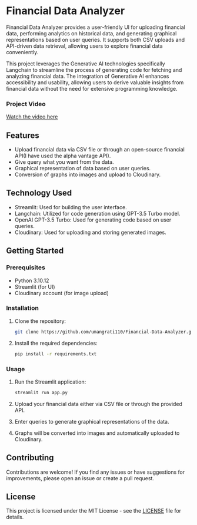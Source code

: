 # Financial Data Analyzer

Financial Data Analyzer provides a user-friendly UI for uploading financial data, performing analytics on historical data, and generating graphical representations based on user queries. It supports both CSV uploads and API-driven data retrieval, allowing users to explore financial data conveniently.

This project leverages the Generative AI technologies specifically Langchain to streamline the process of generating code for fetching and analyzing financial data. The integration of Generative AI enhances accessibility and usability, allowing users to derive valuable insights from financial data without the need for extensive programming knowledge.

### Project Video 
[Watch the video here](https://www.loom.com/share/c2068460e2cc4a0cb2d53d2ed3d74242?sid=c5356841-c47b-40c3-9909-60c84a26daa7)

## Features

- Upload financial data via CSV file or through an open-source financial API(I have used the alpha vantage API).
- Give query what you want from the data. 
- Graphical representation of data based on user queries.
- Conversion of graphs into images and upload to Cloudinary.

## Technology Used
- Streamlit: Used for building the user interface.
- Langchain: Utilized for code generation using GPT-3.5 Turbo model.
- OpenAI GPT-3.5 Turbo: Used for generating code based on user queries.
- Cloudinary: Used for uploading and storing generated images.


## Getting Started

### Prerequisites

- Python 3.10.12
- Streamlit (for UI)
- Cloudinary account (for image upload)

### Installation

1. Clone the repository:

   ```bash
   git clone https://github.com/umangrati110/Financial-Data-Analyzer.git
   ```
2. Install the required dependencies:

   ```bash
   pip install -r requirements.txt
   ```

### Usage

1. Run the Streamlit application:

   ```bash
   streamlit run app.py
   ```

2. Upload your financial data either via CSV file or through the provided API.

3. Enter queries to generate graphical representations of the data.

4. Graphs will be converted into images and automatically uploaded to Cloudinary.

## Contributing

Contributions are welcome! If you find any issues or have suggestions for improvements, please open an issue or create a pull request.

## License

This project is licensed under the MIT License - see the [LICENSE](LICENSE) file for details.
